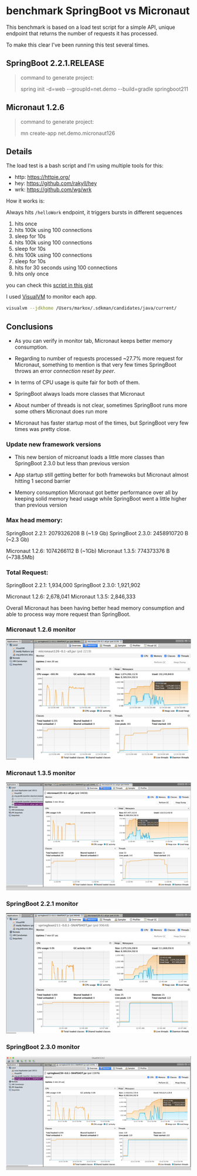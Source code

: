 # benchmark SpringBoot vs Micronaut

This benchmark is based on a load test script for a simple API,
unique endpoint that returns the number of requests it has processed.

To make this clear I've been running this test several times.

## SpringBoot 2.2.1.RELEASE

> command to generate project:
>
> spring init -d=web --groupId=net.demo --build=gradle springboot211

## Micronaut 1.2.6

> command to generate project:
>
> mn create-app net.demo.micronaut126

## Details

The load test is a bash script and I'm using multiple tools for this:

 - http: https://httpie.org/
 - hey: https://github.com/rakyll/hey
 - wrk: https://github.com/wg/wrk

How it works is:

Always hits `/helloWork` endpoint, it triggers bursts in different sequences

 1. hits once
 2. hits 100k using 100 connections
 3. sleep for 10s
 4. hits 100k using 100 connections
 5. sleep for 10s
 6. hits 100k using 100 connections
 7. sleep for 10s
 8. hits for 30 seconds using 100 connections
 9. hits only once

you can check this [script in this gist][load_test]

I used [VisualVM][] to monitor each app.

```bash
visualvm --jdkhome /Users/markox/.sdkman/candidates/java/current/
```

## Conclusions

- As you can verify in monitor tab, Micronaut keeps better memory consumption.

- Regarding to number of requests processed ~27.7% more request for Micronaut, something to mention is that very few times SpringBoot throws an error *connection reset by peer*.

- In terms of CPU usage is quite fair for both of them.

- SpringBoot always loads more classes that Micronaut

- About number of threads is not clear, sometimes SpringBoot runs more some others Micronaut does run more

- Micronaut has faster startup most of the times, but SpringBoot very few times was pretty close.

### Update new framework versions

- This new bersion of microanut loads a little more classes than SpringBoot 2.3.0 but less than previous version 

- App startup still getting better for both framewoks but Micronaut almost hitting 1 second barrier

- Memory consumption Micronaut got better performance over all by keeping solid memory head usage while SpringBoot went a little higher than previous version

### Max head memory:

SpringBoot 2.2.1: 2079326208 B (~1.9 Gb)
SpringBoot 2.3.0: 2458910720 B (~2.3 Gb)

Micronaut 1.2.6:  1074266112 B (~1Gb)
Micronaut 1.3.5:  774373376 B (~738.5Mb)

### Total Request:

SpringBoot 2.2.1: 1,934,000
SpringBoot 2.3.0: 1,921,902

Micronaut 1.2.6:  2,678,041
Micronaut 1.3.5:  2,846,333

Overall Micronaut has been having better head memory consumption and able to process way more request than SpringBoot.

### Micronaut 1.2.6 monitor
![Micronaut](screenshots/micronaut126.png)

### Micronaut 1.3.5 monitor
![Micronaut](screenshots/micronaut135.png)

### SpringBoot 2.2.1 monitor
![SpringBoot](screenshots/springboot211.png)

### SpringBoot 2.3.0 monitor
![SpringBoot](screenshots/springboot230.png)

[load_test]: https://gist.github.com/Markitox/9c178e12de45df114142cd568dde3876
[VisualVM]: https://visualvm.github.io/
